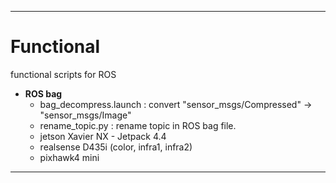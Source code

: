 


***
# Functional
functional scripts for ROS

+ **ROS bag**
    + bag_decompress.launch : convert "sensor_msgs/Compressed" -> "sensor_msgs/Image"
    + rename_topic.py : rename topic in ROS bag file.
    + jetson Xavier NX - Jetpack 4.4
    + realsense D435i (color, infra1, infra2)
    + pixhawk4 mini
***
